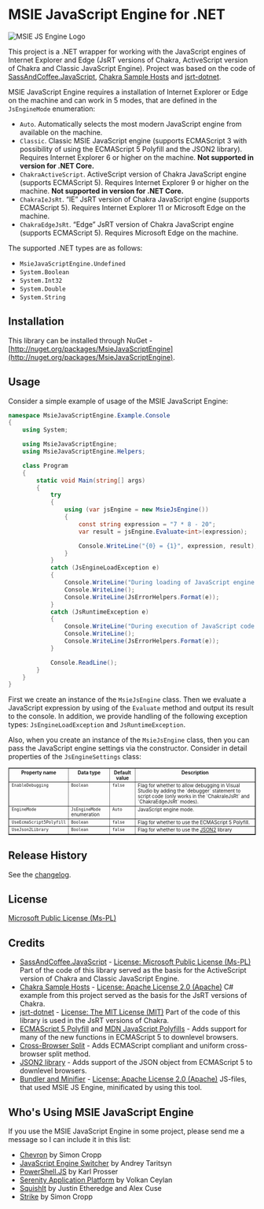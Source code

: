 MSIE JavaScript Engine for .NET
===============================

![MSIE JS Engine Logo](http://i.imgur.com/T3K5q.png)

This project is a .NET wrapper for working with the JavaScript engines of Internet Explorer and Edge (JsRT versions of Chakra, ActiveScript version of Chakra and Classic JavaScript Engine). 
Project was based on the code of [SassAndCoffee.JavaScript](http://github.com/paulcbetts/SassAndCoffee), [Chakra Sample Hosts](http://github.com/panopticoncentral/chakra-host) and [jsrt-dotnet](http://github.com/robpaveza/jsrt-dotnet).

MSIE JavaScript Engine requires a installation of Internet Explorer or Edge on the machine and can work in 5 modes, that are defined in the <code title="MsieJavaScriptEngine.JsEngineMode">JsEngineMode</code> enumeration:

 * `Auto`. Automatically selects the most modern JavaScript engine from available on the machine.
 * `Classic`. Classic MSIE JavaScript engine (supports ECMAScript 3 with possibility of using the ECMAScript 5 Polyfill and the JSON2 library). Requires Internet Explorer 6 or higher on the machine. **Not supported in version for .NET Core.**
 * `ChakraActiveScript`. ActiveScript version of Chakra JavaScript engine (supports ECMAScript 5). Requires Internet Explorer 9 or higher on the machine. **Not supported in version for .NET Core.**
 * `ChakraIeJsRt`. “IE” JsRT version of Chakra JavaScript engine (supports ECMAScript 5). Requires Internet Explorer 11 or Microsoft Edge on the machine.
 * `ChakraEdgeJsRt`. “Edge” JsRT version of Chakra JavaScript engine (supports ECMAScript 5). Requires Microsoft Edge on the machine.

The supported .NET types are as follows:

 * `MsieJavaScriptEngine.Undefined`
 * `System.Boolean`
 * `System.Int32`
 * `System.Double`
 * `System.String`

## Installation
This library can be installed through NuGet - [http://nuget.org/packages/MsieJavaScriptEngine](http://nuget.org/packages/MsieJavaScriptEngine).

## Usage
Consider a simple example of usage of the MSIE JavaScript Engine:

```csharp
namespace MsieJavaScriptEngine.Example.Console
{
	using System;

	using MsieJavaScriptEngine;
	using MsieJavaScriptEngine.Helpers;

	class Program
	{
		static void Main(string[] args)
		{
			try
			{
				using (var jsEngine = new MsieJsEngine())
				{
					const string expression = "7 * 8 - 20";
					var result = jsEngine.Evaluate<int>(expression);

					Console.WriteLine("{0} = {1}", expression, result);
				}
			}
			catch (JsEngineLoadException e)
			{
				Console.WriteLine("During loading of JavaScript engine an error occurred.");
				Console.WriteLine();
				Console.WriteLine(JsErrorHelpers.Format(e));
			}
			catch (JsRuntimeException e)
			{
				Console.WriteLine("During execution of JavaScript code an error occurred.");
				Console.WriteLine();
				Console.WriteLine(JsErrorHelpers.Format(e));
			}

			Console.ReadLine();
		}
	}
}
```

First we create an instance of the <code title="MsieJavaScriptEngine.MsieJsEngine">MsieJsEngine</code> class.
Then we evaluate a JavaScript expression by using of the `Evaluate` method and output its result to the console.
In addition, we provide handling of the following exception types: <code title="MsieJavaScriptEngine.JsEngineLoadException">JsEngineLoadException</code> and <code title="MsieJavaScriptEngine.JsRuntimeException">JsRuntimeException</code>.

Also, when you create an instance of the <code title="MsieJavaScriptEngine.MsieJsEngine">MsieJsEngine</code> class, then you can pass the JavaScript engine settings via the constructor.
Consider in detail properties of the <code title="MsieJavaScriptEngine.JsEngineSettings">JsEngineSettings</code> class:

<table border="1" style="font-size: 0.7em">
	<thead>
		<tr valign="top">
			<th>Property name</th>
			<th>Data&nbsp;type</th>
			<th>Default value</th>
			<th>Description</th>
		</tr>
	</thead>
	<tbody>
		<tr valign="top">
			<td><code>EnableDebugging</code></td>
			<td><code title="System.Boolean">Boolean</code></td>
			<td><code>false</code></td>
			<td>Flag for whether to allow debugging in Visual Studio by adding the `debugger` statement to script code (only works in the `ChakraIeJsRt` and `ChakraEdgeJsRt` modes).</td>
		</tr>
		<tr valign="top">
			<td><code>EngineMode</code></td>
			<td><code title="MsieJavaScriptEngine.JsEngineMode">JsEngineMode</code> enumeration</td>
			<td><code>Auto</code></td>
			<td>JavaScript engine mode.</td>
		</tr>
		<tr valign="top">
			<td><code>UseEcmaScript5Polyfill</code></td>
			<td><code title="System.Boolean">Boolean</code></td>
			<td><code>false</code></td>
			<td>Flag for whether to use the ECMAScript 5 Polyfill.</td>
		</tr>
		<tr valign="top">
			<td><code>UseJson2Library</code></td>
			<td><code title="System.Boolean">Boolean</code></td>
			<td><code>false</code></td>
			<td>Flag for whether to use the <a href="http://github.com/douglascrockford/JSON-js">JSON2</a> library</td>
		</tr>
	</tbody>
</table>


## Release History
See the [changelog](CHANGELOG.md).

## License
[Microsoft Public License (Ms-PL)](http://github.com/Taritsyn/MsieJavaScriptEngine/blob/master/LICENSE.md)

## Credits
 * [SassAndCoffee.JavaScript](http://github.com/xpaulbettsx/SassAndCoffee) - [License: Microsoft Public License (Ms-PL)](http://github.com/paulcbetts/SassAndCoffee/blob/master/COPYING) Part of the code of this library served as the basis for the ActiveScript version of Chakra and Classic JavaScript Engine.
 * [Chakra Sample Hosts](http://github.com/panopticoncentral/chakra-host) - [License: Apache License 2.0 (Apache)](http://github.com/panopticoncentral/chakra-host/blob/master/LICENSE) C# example from this project served as the basis for the JsRT versions of Chakra.
 * [jsrt-dotnet](http://github.com/robpaveza/jsrt-dotnet) - [License: The MIT License (MIT)](http://github.com/robpaveza/jsrt-dotnet/blob/master/LICENSE) Part of the code of this library is used in the JsRT versions of Chakra.
 * [ECMAScript 5 Polyfill](http://nuget.org/packages/ES5) and [MDN JavaScript Polyfills](http://developer.mozilla.org/en-US/docs/Web/JavaScript/Reference) - Adds support for many of the new functions in ECMAScript 5 to downlevel browsers.
 * [Cross-Browser Split](http://blog.stevenlevithan.com/archives/cross-browser-split) - Adds ECMAScript compliant and uniform cross-browser split method.
 * [JSON2 library](http://github.com/douglascrockford/JSON-js) - Adds support of the JSON object from ECMAScript 5 to downlevel browsers.
 * [Bundler and Minifier](http://github.com/madskristensen/BundlerMinifier) - [License: Apache License 2.0 (Apache)](http://github.com/madskristensen/BundlerMinifier/blob/master/LICENSE) JS-files, that used MSIE JS Engine, minificated by using this tool.

## Who's Using MSIE JavaScript Engine
If you use the MSIE JavaScript Engine in some project, please send me a message so I can include it in this list:

 * [Chevron](http://github.com/SimonCropp/Chevron) by Simon Cropp
 * [JavaScript Engine Switcher](http://github.com/Taritsyn/JavaScriptEngineSwitcher) by Andrey Taritsyn
 * [PowerShell.JS](http://github.com/klumsy/powershellJS) by Karl Prosser
 * [Serenity Application Platform](http://github.com/volkanceylan/Serenity) by Volkan Ceylan
 * [SquishIt](http://github.com/jetheredge/SquishIt) by Justin Etheredge and Alex Cuse
 * [Strike](http://github.com/SimonCropp/Strike) by Simon Cropp
